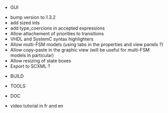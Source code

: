 * GUI
- bump version to 1.3.2
- add sized ints
- add type_coercions in accepted expressions
- Allow attachement of priorities to transitions
- VHDL and SystemC syntax highlighters
- Allow multi-FSM models (using tabs in the properties and view panels ?)
- Allow copy-paste in the graphic view (will be useful for multi-FSM models in particular)
- Allow resizing of state boxes
- Export to SCXML ?

* BUILD

* TOOLS

* DOC
- video tutorial in fr and en

